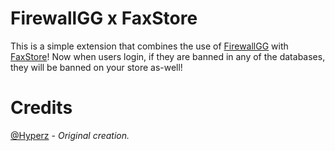 # FirewallGG x FaxStore
This is a simple extension that combines the use of [FirewallGG](https://github.com/itz-hyperz/firewallgg) with [FaxStore](https://faxes.zone/faxstore)! Now when users login, if they are banned in any of the databases, they will be banned on your store as-well!

# Credits
[@Hyperz](https://github.com/itz-hyperz) - *Original creation.*